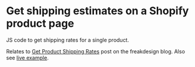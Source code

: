 # Get shipping estimates on a Shopify product page
JS code to get shipping rates for a single product.


Relates to [Get Product Shipping Rates](https://freakdesign.com.au/blogs/news/get-shipping-estimates-on-a-product-page) post on the freakdesign blog. Also see [live example](https://jasons-experiments.myshopify.com/products/alex-twill-pant-mariner).
